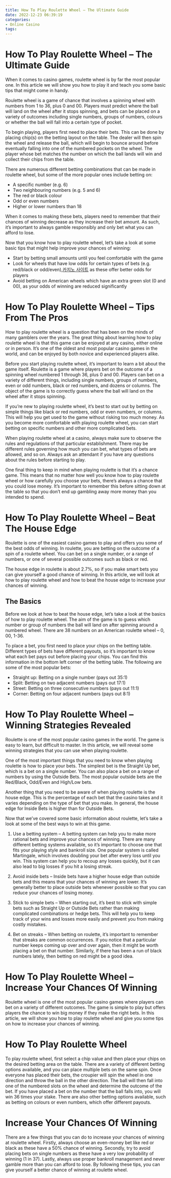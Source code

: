 ```yaml
---
title: How To Play Roulette Wheel – The Ultimate Guide 
date: 2022-12-23 06:39:19
categories:
- Online Casino
tags:
---
```



#  How To Play Roulette Wheel – The Ultimate Guide 

When it comes to casino games, roulette wheel is by far the most popular one. In this article we will show you how to play it and teach you some basic tips that might come in handy.

Roulette wheel is a game of chance that involves a spinning wheel with numbers from 1 to 36, plus 0 and 00. Players must predict where the ball will land on the wheel after it stops spinning, and bets can be placed on a variety of outcomes including single numbers, groups of numbers, colours or whether the ball will fall into a certain type of pocket.

To begin playing, players first need to place their bets. This can be done by placing chip(s) on the betting layout on the table. The dealer will then spin the wheel and release the ball, which will begin to bounce around before eventually falling into one of the numbered pockets on the wheel. The player whose bet matches the number on which the ball lands will win and collect their chips from the table.

There are numerous different betting combinations that can be made in roulette wheel, but some of the more popular ones include betting on:
- A specific number (e.g. 6) 
- Two neighbouring numbers (e.g. 5 and 6) 
- The red or black colour 
- Odd or even numbers 
- Higher or lower numbers than 18


When it comes to making these bets, players need to remember that their chances of winning decrease as they increase their bet amount. As such, it’s important to always gamble responsibly and only bet what you can afford to lose.

Now that you know how to play roulette wheel, let’s take a look at some basic tips that might help improve your chances of winning: 
- Start by betting small amounts until you feel comfortable with the game 
- Look for wheels that have low odds for certain types of bets (e.g. red/black or odd/even),[카지노 사이트](https://choegocasino.com/) as these offer better odds for players 
- Avoid betting on American wheels which have an extra green slot (0 and 00), as your odds of winning are reduced significantly

#  How To Play Roulette Wheel – Tips From The Pros 

How to play roulette wheel is a question that has been on the minds of many gamblers over the years. The great thing about learning how to play roulette wheel is that this game can be enjoyed at any casino, either online or in person. It’s one of the oldest and most popular casino games in the world, and can be enjoyed by both novice and experienced players alike.

Before you start playing roulette wheel, it’s important to learn a bit about the game itself. Roulette is a game where players bet on the outcome of a spinning wheel numbered 1 through 36, plus 0 and 00. Players can bet on a variety of different things, including single numbers, groups of numbers, even or odd numbers, black or red numbers, and dozens or columns. The object of the game is to correctly guess where the ball will land on the wheel after it stops spinning.

If you’re new to playing roulette wheel, it’s best to start out by betting on simple things like black or red numbers, odd or even numbers, or columns. This will help you get used to the game without risking too much money. As you become more comfortable with playing roulette wheel, you can start betting on specific numbers and other more complicated bets.

When playing roulette wheel at a casino, always make sure to observe the rules and regulations of that particular establishment. There may be different rules governing how much you can bet, what types of bets are allowed, and so on. Always ask an attendant if you have any questions about the rules before starting to play.

One final thing to keep in mind when playing roulette is that it’s a chance game. This means that no matter how well you know how to play roulette wheel or how carefully you choose your bets, there’s always a chance that you could lose money. It’s important to remember this before sitting down at the table so that you don’t end up gambling away more money than you intended to spend.

#  How To Play Roulette Wheel – Beat The House Edge 

Roulette is one of the easiest casino games to play and offers you some of the best odds of winning. In roulette, you are betting on the outcome of a spin of a roulette wheel. You can bet on a single number, or a range of numbers, or one of several possible outcomes such as black or red.

The house edge in roulette is about 2.7%, so if you make smart bets you can give yourself a good chance of winning. In this article, we will look at how to play roulette wheel and how to beat the house edge to increase your chances of winning.

## The Basics 
Before we look at how to beat the house edge, let’s take a look at the basics of how to play roulette wheel. The aim of the game is to guess which number or group of numbers the ball will land on after spinning around a numbered wheel. There are 38 numbers on an American roulette wheel – 0, 00, 1-36.

To place a bet, you first need to place your chips on the betting table. Different types of bets have different payouts, so it’s important to know what each bet pays out before placing your chips. You can find this information in the bottom left corner of the betting table. The following are some of the most popular bets:
- Straight up: Betting on a single number (pays out 35:1)
- Split: Betting on two adjacent numbers (pays out 17:1)
- Street: Betting on three consecutive numbers (pays out 11:1)
- Corner: Betting on four adjacent numbers (pays out 8:1)

#  How To Play Roulette Wheel – Winning Strategies Revealed 

Roulette is one of the most popular casino games in the world. The game is easy to learn, but difficult to master. In this article, we will reveal some winning strategies that you can use when playing roulette.

One of the most important things that you need to know when playing roulette is how to place your bets. The simplest bet is the Straight Up bet, which is a bet on a single number. You can also place a bet on a range of numbers by using the Outside Bets. The most popular outside bets are the Red/Black, Odd/Even and High/Low bets.

Another thing that you need to be aware of when playing roulette is the house edge. This is the percentage of each bet that the casino takes and it varies depending on the type of bet that you make. In general, the house edge for Inside Bets is higher than for Outside Bets.

Now that we’ve covered some basic information about roulette, let’s take a look at some of the best ways to win at this game.

1) Use a betting system – A betting system can help you to make more rational bets and improve your chances of winning. There are many different betting systems available, so it’s important to choose one that fits your playing style and bankroll size. One popular system is called Martingale, which involves doubling your bet after every loss until you win. This system can help you to recoup any losses quickly, but it can also lead to big losses if you hit a losing streak.

2) Avoid inside bets – Inside bets have a higher house edge than outside bets and this means that your chances of winning are lower. It’s generally better to place outside bets whenever possible so that you can reduce your chances of losing money.

3) Stick to simple bets – When starting out, it’s best to stick with simple bets such as Straight Up or Outside Bets rather than making complicated combinations or hedge bets. This will help you to keep track of your wins and losses more easily and prevent you from making costly mistakes.

4) Bet on streaks – When betting on roulette, it’s important to remember that streaks are common occurrences. If you notice that a particular number keeps coming up over and over again, then it might be worth placing a bet on that number. Similarly, if there has been a run of black numbers lately, then betting on red might be a good idea.

#  How To Play Roulette Wheel – Increase Your Chances Of Winning

Roulette wheel is one of the most popular casino games where players can bet on a variety of different outcomes. The game is simple to play but offers players the chance to win big money if they make the right bets. In this article, we will show you how to play roulette wheel and give you some tips on how to increase your chances of winning.

# How To Play Roulette Wheel

To play roulette wheel, first select a chip value and then place your chips on the desired betting area on the table. There are a variety of different betting options available, and you can place multiple bets on the same spin. Once everyone has placed their bets, the croupier will spin the wheel in one direction and throw the ball in the other direction. The ball will then fall into one of the numbered slots on the wheel and determine the outcome of the bet. If you have placed a bet on the number that the ball falls into, you will win 36 times your stake. There are also other betting options available, such as betting on colours or even numbers, which offer different payouts.

# Increase Your Chances Of Winning

There are a few things that you can do to increase your chances of winning at roulette wheel. Firstly, always choose an even-money bet like red or black as these have a 50% chance of winning. Secondly, try to avoid placing bets on single numbers as these have a very low probability of winning (1 in 37). Lastly, always use proper bankroll management and never gamble more than you can afford to lose. By following these tips, you can give yourself a better chance of winning at roulette wheel.